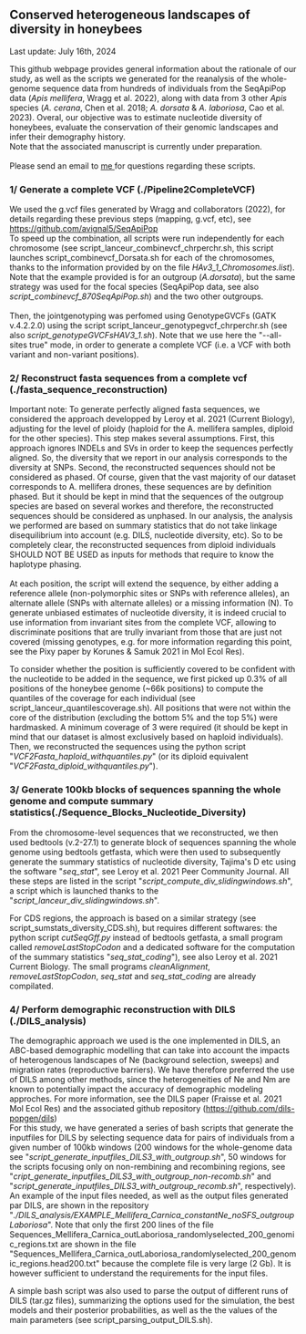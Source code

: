 ## Conserved heterogeneous landscapes of diversity in honeybees
Last update: July 16th, 2024<br>

This github webpage provides general information about the rationale of our study, as well as the scripts we generated for the reanalysis of the whole-genome sequence data from hundreds of individuals from the SeqApiPop data (<i>Apis mellifera</i>, Wragg et al. 2022), along with data from 3 other <i>Apis</i> species (<i>A. cerana</i>, Chen et al. 2018; <i>A. dorsata</i> & <i>A. laboriosa</i>, Cao et al. 2023). Overal, our objective was to estimate nucleotide diversity of honeybees, evaluate the conservation of their genomic landscapes and infer their demography history. <br>
Note that the associated manuscript is currently under preparation. <br> <br>
Please send an email to <a href="mailto:thibault.leroy@inrae.fr?subject=[SeqApiPopReanalysis-Github]">me </a> for questions regarding these scripts. <br> 


### 1/ Generate a complete VCF (./Pipeline2CompleteVCF)
We used the g.vcf files generated by Wragg and collaborators (2022), for details regarding these previous steps (mapping, g.vcf, etc), see https://github.com/avignal5/SeqApiPop <br>
To speed up the combination, all scripts were run independently for each chromosome (see script_lanceur_combinevcf_chrperchr.sh, this script launches script_combinevcf_Dorsata.sh for each of the chromosomes, thanks to the information provided by on the file <i>HAv3_1_Chromosomes.list</i>). Note that the example provided is for an outgroup (<i>A.dorsata</i>), but the same strategy was used for the focal species (SeqApiPop data, see also <i>script_combinevcf_870SeqApiPop.sh</i>) and the two other outgroups. <br><br>
Then, the jointgenotyping was perfomed using GenotypeGVCFs (GATK v.4.2.2.0) using the script script_lanceur_genotypegvcf_chrperchr.sh (see also <i>script_genotypeGVCFsHAV3_1.sh</i>). Note that we use here the "--all-sites true" mode, in order to generate a complete VCF (i.e. a VCF with both variant and non-variant positions). <br>

### 2/ Reconstruct fasta sequences from a complete vcf (./fasta_sequence_reconstruction)
Important note: To generate perfectly aligned fasta sequences, we considered the approach developped by Leroy et al. 2021 (Current Biology), adjusting for the level of ploidy (haploid for the A. mellifera samples, diploid for the other species). This step makes several assumptions. First, this approach ignores INDELs and SVs in order to keep the sequences perfectly aligned. So, the diversity that we report in our analysis corresponds to the diversity at SNPs. Second, the reconstructed sequences should not be considered as phased. Of course, given that the vast majority of our dataset corresponds to A. mellifera drones, these sequences are by definition phased. But it should be kept in mind that the sequences of the outgroup species are based on several workes and therefore, the reconstructed sequences should be considered as unphased. In our analysis, the analysis we performed are based on summary statistics that do not take linkage disequilibrium into account (e.g. DILS, nucleotide diversity, etc). So to be completely clear, the reconstructed sequences from diploid individuals SHOULD NOT BE USED as inputs for methods that require to know the haplotype phasing.<br><br>
At each position, the script will extend the sequence, by either adding a reference allele (non-polymorphic sites or SNPs with reference alleles), an alternate allele (SNPs with alternate alleles) or a missing information (N). To generate unbiased estimates of nucleotide diversity, it is indeed crucial to use information from invariant sites from the complete VCF, allowing to discriminate positions that are trully invariant from those that are just not covered (missing genotypes, e.g. for more information regarding this point, see the Pixy paper by Korunes & Samuk 2021 in Mol Ecol Res).<br>

To consider whether the position is sufficiently covered to be confident with the nucleotide to be added in the sequence, we first picked up 0.3% of all positions of the honeybee genome (~66k positions) to compute the quantiles of the coverage for each individual (see script_lanceur_quantilescoverage.sh). All positions that were not within the core of the distribution (excluding the bottom 5% and the top 5%) were hardmasked. A minimum coverage of 3 were required (it should be kept in mind that our dataset is almost exclusively based on haploid individuals). Then, we reconstructed the sequences using the python script "<i>VCF2Fasta_haploid_withquantiles.py</i>" (or its diploid equivalent "<i>VCF2Fasta_diploid_withquantiles.py</i>").<br>

### 3/ Generate 100kb blocks of sequences spanning the whole genome and compute summary statistics(./Sequence_Blocks_Nucleotide_Diversity)
From the chromosome-level sequences that we reconstructed, we then used bedtools (v.2-27.1) to generate block of sequences spanning the whole genome using bedtools getfasta, which were then used to subsequently generate the summary statistics of nucleotide diversity, Tajima's D etc using the software "<i>seq_stat</i>", see Leroy et al. 2021 Peer Community Journal. All these steps are listed in the script "<i>script_compute_div_slidingwindows.sh</i>", a script which is launched thanks to the "<i>script_lanceur_div_slidingwindows.sh</i>". <br>

For CDS regions, the approach is based on a similar strategy (see script_sumstats_diversity_CDS.sh), but requires different softwares: the python script <i>cutSeqGff.py</i> instead of bedtools getfasta, a small program called <i>removeLastStopCodon</i> and a dedicated software for the computation of the summary statistics "<i>seq_stat_coding</i>"), see also Leroy et al. 2021 Current Biology. The small programs <i>cleanAlignment</i>, <i>removeLastStopCodon</i>, <i>seq_stat</i> and <i>seq_stat_coding</i> are already compilated.

### 4/ Perform demographic reconstruction with DILS (./DILS_analysis)
The demographic approach we used is the one implemented in DILS, an ABC-based demographic modelling that can take into account the impacts of heterogenous landscapes of Ne (background selection, sweeps) and migration rates (reproductive barriers). We have therefore preferred the use of DILS among other methods, since the heterogeneities of Ne and Nm are known to potentially impact the accuracy of demographic modeling approches. For more information, see the DILS paper (Fraisse et al. 2021 Mol Ecol Res) and the associated github repository (https://github.com/dils-popgen/dils) <br>
For this study, we have generated a series of bash scripts that generate the inputfiles for DILS by selecting sequence data for pairs of individuals from a given number of 100kb windows (200 windows for the whole-genome data see "<i>script_generate_inputfiles_DILS3_with_outgroup.sh</i>", 50 windows for the scripts focusing only on non-rembining and recombining regions, see "<i>cript_generate_inputfiles_DILS3_with_outgroup_non-recomb.sh</i>" and "<i>script_generate_inputfiles_DILS3_with_outgroup_recomb.sh</i>", respectively). An example of the input files needed, as well as the output files generated par DILS, are shown in the repository "<i>./DILS_analysis/EXAMPLE_Mellifera_Carnica_constantNe_noSFS_outgroupLaboriosa</i>". Note that only the first 200 lines of the file Sequences_Mellifera_Carnica_outLaboriosa_randomlyselected_200_genomic_regions.txt are shown in the file "Sequences_Mellifera_Carnica_outLaboriosa_randomlyselected_200_genomic_regions.head200.txt" because the complete file is very large (2 Gb). It is however sufficient to understand the requirements for the input files. <br>

A simple bash script was also used to parse the output of different runs of DILS (tar.gz files), summarizing the options used for the simulation, the best models and their posterior probabilities, as well as the the values of the main parameters (see script_parsing_output_DILS.sh). <br>
